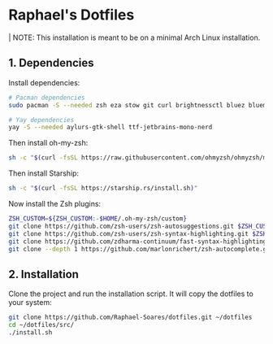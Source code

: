
# Raphael's Dotfiles

| NOTE: This installation is meant to be on a minimal Arch Linux installation.

## 1. Dependencies

Install dependencies:

```bash
# Pacman dependencies
sudo pacman -S --needed zsh eza stow git curl brightnessctl bluez blueman bluez-utils pipewire-pulse pamixer jq inter-font hyprland hyprshot hyprlock hypridle sassc dart-sass tmux 

# Yay dependencies
yay -S --needed aylurs-gtk-shell ttf-jetbrains-mono-nerd
```

Then install oh-my-zsh:

```bash
sh -c "$(curl -fsSL https://raw.githubusercontent.com/ohmyzsh/ohmyzsh/master/tools/install.sh)"
```

Then install Starship:

```bash
sh -c "$(curl -fsSL https://starship.rs/install.sh)"
```

Now install the Zsh plugins:

```bash
ZSH_CUSTOM=${ZSH_CUSTOM:-$HOME/.oh-my-zsh/custom}
git clone https://github.com/zsh-users/zsh-autosuggestions.git $ZSH_CUSTOM/plugins/zsh-autosuggestions
git clone https://github.com/zsh-users/zsh-syntax-highlighting.git $ZSH_CUSTOM/plugins/zsh-syntax-highlighting
git clone https://github.com/zdharma-continuum/fast-syntax-highlighting.git $ZSH_CUSTOM/plugins/fast-syntax-highlighting
git clone --depth 1 https://github.com/marlonrichert/zsh-autocomplete.git $ZSH_CUSTOM/plugins/zsh-autocomplete
```

## 2. Installation

Clone the project and run the installation script. It will copy the dotfiles to your system:

```bash
git clone https://github.com/Raphael-Soares/dotfiles.git ~/dotfiles
cd ~/dotfiles/src/
./install.sh
```
